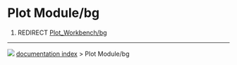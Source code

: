 # Plot Module/bg
1.  REDIRECT [Plot\_Workbench/bg](Plot_Workbench/bg.md)



---
![](images/Right_arrow.png) [documentation index](../README.md) > Plot Module/bg
